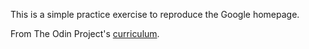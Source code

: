 This is a simple practice exercise to reproduce the Google homepage.

From The Odin Project's [curriculum](http://www.theodinproject.com/courses/web-development-101/lessons/html-css).
